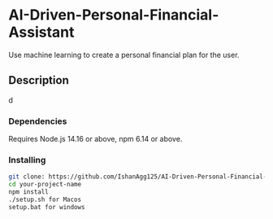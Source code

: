 # AI-Driven-Personal-Financial-Assistant

Use machine learning to create a personal financial plan for the user. 

## Description
d

### Dependencies

 Requires Node.js 14.16 or above, npm 6.14 or above.

### Installing


```bash
git clone: https://github.com/IshanAgg125/AI-Driven-Personal-Financial-Assistant.git
cd your-project-name
npm install
./setup.sh for Macos
setup.bat for windows

